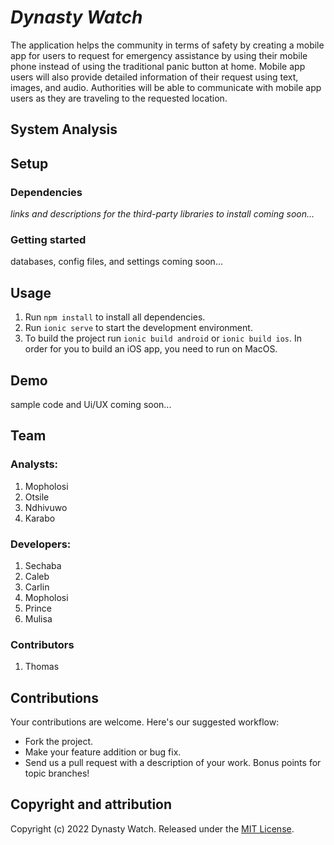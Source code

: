 # *Dynasty Watch*

The application helps the community in terms of safety by creating a mobile app for users to request for emergency assistance by using their mobile phone instead of using the traditional panic button at home. Mobile app users will also provide detailed information of their request using text, images, and audio. Authorities will be able to communicate with mobile app users as they are traveling to the requested location.

## System Analysis

## Setup 

### Dependencies

*links and descriptions for the third-party libraries to install coming soon...*

### Getting started

databases, config files, and settings coming soon...

## Usage

1. Run `npm install` to install all dependencies.
2. Run `ionic serve` to start the development environment.
3. To build the project run `ionic build android` or `ionic build ios`. In order for you to build an iOS app, you need to run on MacOS.

## Demo

sample code and Ui/UX coming soon...

## Team

### Analysts:
1. Mopholosi
2. Otsile
3. Ndhivuwo
4. Karabo

### Developers:
1. Sechaba
2. Caleb
3. Carlin
4. Mopholosi 
5. Prince
6. Mulisa

### Contributors
1. Thomas

## Contributions

Your contributions are welcome. Here's our suggested workflow:
* Fork the project.
* Make your feature addition or bug fix.
* Send us a pull request with a description of your work. Bonus points for topic branches!

## Copyright and attribution

Copyright (c) 2022 Dynasty Watch. Released under the [MIT License](https://github.com/datamade/your-repo-here/blob/master/LICENSE).
